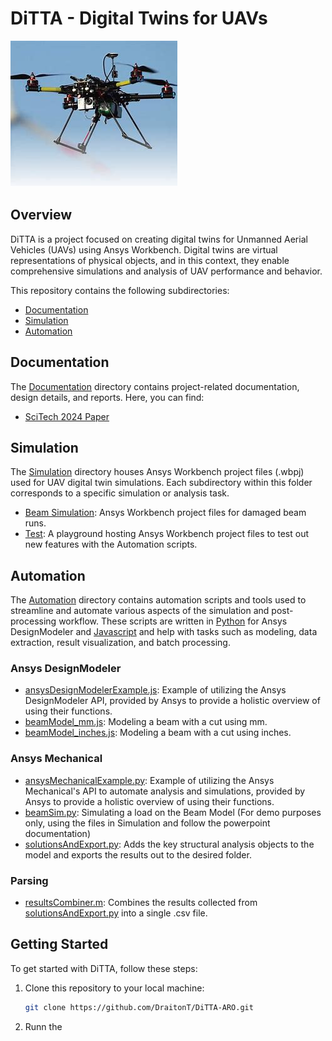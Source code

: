 # DiTTA - Digital Twins for UAVs

![UAV Image](/data/uavDrone.jpg)

## Overview

DiTTA is a project focused on creating digital twins for Unmanned Aerial Vehicles (UAVs) using Ansys Workbench. Digital twins are virtual representations of physical objects, and in this context, they enable comprehensive simulations and analysis of UAV performance and behavior.

This repository contains the following subdirectories:

- [Documentation](#documentation)
- [Simulation](#simulation)
- [Automation](#automation)

## Documentation

The [Documentation](Documentation/) directory contains project-related documentation, design details, and reports. Here, you can find:

- [SciTech 2024 Paper](https://livecsupomona-my.sharepoint.com/personal/zsotoudeh_cpp_edu/_layouts/15/onedrive.aspx?FolderCTID=0x01200025FDA34211638947843A3910CE2D5718&id=%2Fpersonal%2Fzsotoudeh%5Fcpp%5Fedu%2FDocuments%2FARO%2DCS%2DDitta%20Project%20%28Digital%20Twin%29%2F2023%2D2024%2Fto%2Dstart%2FScitech2024%2DDiTTA%2Epdf&parent=%2Fpersonal%2Fzsotoudeh%5Fcpp%5Fedu%2FDocuments%2FARO%2DCS%2DDitta%20Project%20%28Digital%20Twin%29%2F2023%2D2024%2Fto%2Dstart)

## Simulation

The [Simulation](Simulation/) directory houses Ansys Workbench project files (.wbpj) used for UAV digital twin simulations. Each subdirectory within this folder corresponds to a specific simulation or analysis task.
- [Beam Simulation](Simulation/Beam.wbpj): Ansys Workbench project files for damaged beam runs.
- [Test](Simulation/test.wbpj): A playground hosting Ansys Workbench project files to test out new features with the Automation scripts.

## Automation

The [Automation](Automation/) directory contains automation scripts and tools used to streamline and automate various aspects of the simulation and post-processing workflow. These scripts are written in [Python](https://www.python.org/) for Ansys DesignModeler and [Javascript](https://www.w3schools.com/Js/) and help with tasks such as modeling, data extraction, result visualization, and batch processing.

### Ansys DesignModeler
- [ansysDesignModelerExample.js](https://github.com/DraitonT/DiTTA-ARO/blob/master/Automation/DesignModeler/ansysDesignModelerExample.js): Example of utilizing the Ansys DesignModeler API, provided by Ansys to provide a holistic overview of using their functions. 
- [beamModel_mm.js](https://github.com/DraitonT/DiTTA-ARO/blob/master/Automation/DesignModeler/beamModel_mm.js): Modeling a beam with a cut using mm.
- [beamModel_inches.js](https://github.com/DraitonT/DiTTA-ARO/blob/master/Automation/DesignModeler/beamModel_mm.js): Modeling a beam with a cut using inches.


### Ansys Mechanical
- [ansysMechanicalExample.py](https://github.com/DraitonT/DiTTA-ARO/blob/master/Automation/Mechanical/ansysMechanicalExample.py): Example of utilizing the Ansys Mechanical's API to automate analysis and simulations, provided by Ansys to provide a holistic overview of using their functions.
- [beamSim.py](https://github.com/DraitonT/DiTTA-ARO/blob/master/Automation/Mechanical/beamSim.py): Simulating a load on the Beam Model (For demo purposes only, using the files in Simulation and follow the powerpoint documentation)
- [solutionsAndExport.py](https://github.com/DraitonT/DiTTA-ARO/blob/master/Automation/Mechanical/solutionsAndExport.py): Adds the key structural analysis objects to the model and exports the results out to the desired folder.

### Parsing
- [resultsCombiner.m](https://github.com/DraitonT/DiTTA-ARO/blob/master/Automation/Parsing/resultsCombiner.m): Combines the results collected from [solutionsAndExport.py](https://github.com/DraitonT/DiTTA-ARO/blob/master/Automation/Mechanical/solutionsAndExport.py) into a single .csv file.

## Getting Started

To get started with DiTTA, follow these steps:

1. Clone this repository to your local machine:

   ```bash
   git clone https://github.com/DraitonT/DiTTA-ARO.git
2. Runn the 
